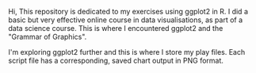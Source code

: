 Hi, 
This repository is dedicated to my exercises using ggplot2 in R. 
I did a basic but very effective online course in data visualisations, as part of a data science course. 
This is where I encountered ggplot2 and the "Grammar of Graphics".

I'm exploring ggplot2 further and this is where I store my play files. Each script file has a corresponding, saved chart output in PNG format. 
